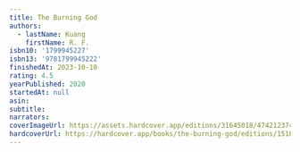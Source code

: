 ```yaml
---
title: The Burning God
authors:
  - lastName: Kuang
    firstName: R. F.
isbn10: '1799945227'
isbn13: '9781799945222'
finishedAt: 2023-10-10
rating: 4.5
yearPublished: 2020
startedAt: null
asin:
subtitle:
narrators:
coverImageUrl: https://assets.hardcover.app/editions/31645018/4742123748791802.jpg
hardcoverUrl: https://hardcover.app/books/the-burning-god/editions/15105726
---
```

